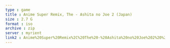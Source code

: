 ```yaml
---
type : game
title : Anime Super Remix, The - Ashita no Joe 2 (Japan)
size : 2.7 G
format : iso
archive : zip
server : myrient
link2 : Anime%20Super%20Remix%2C%20The%20-%20Ashita%20no%20Joe%202%20%28Japan%29
---
```

